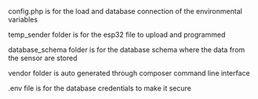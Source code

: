 config.php is for the load and database connection of the environmental variables 

temp_sender folder is for the esp32 file to upload and programmed 

database_schema folder is for the database schema where the data from the sensor are stored

vendor folder is auto generated through composer command line interface

.env file is for the database credentials to make it secure